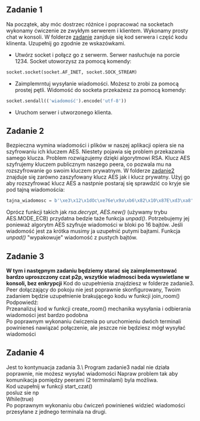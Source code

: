 ## Zadanie 1
Na początek, aby móc dostrzec różnice i popracować na socketach wykonamy ćwiczenie ze zwykłym serwerem i klientem. Wykonamy prosty chat w konsoli.
W folderze [zadanie](zadanie) zanjduje się kod serwera i część kodu klinenta. Uzupełnij go zgodnie ze wskazówkami.
- Utwórz socket i połącz go z serwerm. Serwer nasłuchuje na porcie 1234. Socket utoworzysz za pomocą komendy: 
```python
socket.socket(socket.AF_INET, socket.SOCK_STREAM)
```
- Zaimplemrntuj wysyłanie wiadomości. Możesz to zrobi za pomocą prostej pętli. Widomość do socketa przekażesz za pomocą komendy:
```python
socket.sendall(('wiadomość').encode('utf-8'))
```
- Uruchom serwer i utworzonego klienta.
## Zadanie 2
Bezpieczna wymina wiadomości i plików w naszej aplikacji opiera sie na szyfrowaniu ich kluczem AES. Niestety pojawia się problem przekazania samego klucza. Problem rozwiązujemy dzięki algorytmowi RSA. Klucz AES szyfrujemy kluczem publicznym naszego peera, co pozwala mu na rozszyfrowanie go swoim kluczem prywatnym. W folderze [zadanie2](zadanie2) znajduje się zarówno zaszyfowany klucz AES jak i klucz prywatny. Użyj go aby rozszyfrować klucz AES a nastpnie postaraj się sprawdzić co kryje sie pod tajną wiadomościa: 
```python
tajna_wiadomosc = b'\xe3\x12\x1dOc\xe76e\x9a\xb6\x82\x10\x87E\xd3\xa8'
```
Oprócz funkcji takich jak *rsa.decrypt*, *AES.new()* (używamy trybu AES.MODE_ECB) przydatna bedzie taże funkcja *unpad()*. Potrzebujemy jej ponieważ algorytm AES szyfruje wiadomości w bloki po 16 bajtów. Jeśli wiadomość jest za krótka musimy ja uzupełnić putymi bajtami. Funkcja *unpad()* "wypakowuje" wiadomość z pustych bajtów.  

## Zadanie 3
**W tym i następnym zadaniu będziemy starać się zaimplementować bardzo uproszczony czat p2p, wszytkie wiadmosci beda wyswietlane w konsoli, bez enkrypcji**
Kod do uzupełnienia znajdziesz w folderze zadanie3.\
Peer dołączający do pokoju nie jest poprawnie skonfigurowany, Twoim zadaniem będzie uzupełnienie brakującego kodu w funkcji join_room() \
Podpowiedź:\
Przeanalizuj kod w funkcji create_room() mechanika wysyłania i odbierania wiadomości jest bardzo podobna\
Po poprawnym wykonaniu ćwiczenia po uruchomieniu dwóch terminali powinieneś nawiązać połączenie, ale jeszcze nie będziesz mógł wysyłać wiadomości 
## Zadanie 4
Jest to kontynuacja zadania 3.\ 
Program zadanie3 nadal nie działa poprawnie, nie możesz wysyłać wiadomości
Napraw problem tak aby komunikacja pomiędzy peerami (2 terminalami) byla możliwa.\
Kod uzupełnij w funkcji start_czat()\
posluz sie np \
While(true)\
Po poprawnym wykonaniu obu ćwiczeń powinieneś widzieć wiadomości przesyłane z jednego terminala na drugi.




